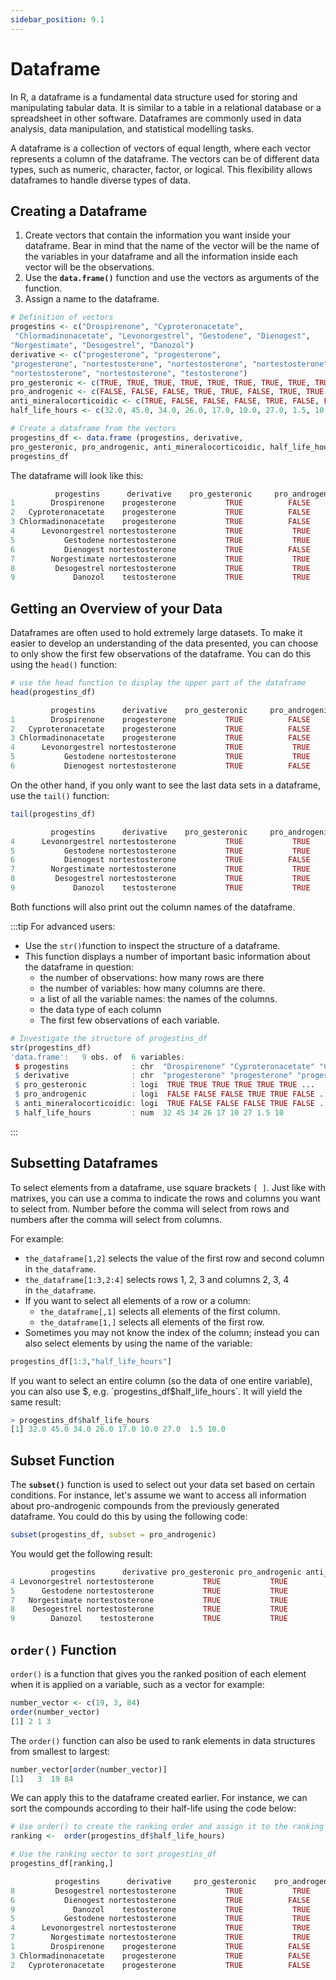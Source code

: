 ```yaml
---
sidebar_position: 9.1
---
```

# Dataframe
In R, a dataframe is a fundamental data structure used for storing and manipulating tabular data.
It is similar to a table in a relational database or a spreadsheet in other software.
Dataframes are commonly used in data analysis, data manipulation, and statistical modelling tasks.

A dataframe is a collection of vectors of equal length, where each vector represents a column of the dataframe. The vectors can be of different data types, such as numeric, character, factor, or logical. This flexibility allows dataframes to handle diverse types of data.

## Creating a Dataframe

1. Create vectors that contain the information you want inside your dataframe.
Bear in mind that the name of the vector will be the name of the variables in your dataframe and all the information inside each vector will be the observations.
2. Use the **`data.frame()`** function and use the vectors as arguments of the function.
3. Assign a name to the dataframe.

```r
# Definition of vectors
progestins <- c("Drospirenone", "Cyproteronacetate",
 "Chlormadinonacetate", "Levonorgestrel", "Gestodene", "Dienogest", 
"Norgestimate", "Desogestrel", "Danozol")
derivative <- c("progesterone", "progesterone", 
"progesterone", "nortestosterone", "nortestosterone", "nortestosterone", 
"nortestosterone", "nortestosterone", "testosterone")
pro_gesteronic <- c(TRUE, TRUE, TRUE, TRUE, TRUE, TRUE, TRUE, TRUE, TRUE)
pro_androgenic <- c(FALSE, FALSE, FALSE, TRUE, TRUE, FALSE, TRUE, TRUE, TRUE)
anti_mineralocorticoidic <- c(TRUE, FALSE, FALSE, FALSE, TRUE, FALSE, FALSE, FALSE, FALSE)
half_life_hours <- c(32.0, 45.0, 34.0, 26.0, 17.0, 10.0, 27.0, 1.5, 10.0)

# Create a dataframe from the vectors
progestins_df <- data.frame (progestins, derivative, 
pro_gesteronic, pro_androgenic, anti_mineralocorticoidic, half_life_hours)
progestins_df

```

The dataframe will look like this:
```r
          progestins      derivative    pro_gesteronic     pro_androgenic  anti_mineralocorticoidic   half_life_hours
1        Drospirenone    progesterone           TRUE          FALSE           TRUE                         32.0
2   Cyproteronacetate    progesterone           TRUE          FALSE           FALSE                        45.0
3 Chlormadinonacetate    progesterone           TRUE          FALSE           FALSE                        34.0
4      Levonorgestrel nortestosterone           TRUE           TRUE           FALSE                        26.0
5           Gestodene nortestosterone           TRUE           TRUE           TRUE                         17.0
6           Dienogest nortestosterone           TRUE          FALSE           FALSE                        10.0
7        Norgestimate nortestosterone           TRUE           TRUE           FALSE                        27.0
8         Desogestrel nortestosterone           TRUE           TRUE           FALSE                        1.5
9             Danozol    testosterone           TRUE           TRUE           FALSE                        10.0

```

## Getting an Overview of your Data

Dataframes are often used to hold extremely large datasets.
To make it easier to develop an understanding of the data presented, you can choose to only show the first few observations of the dataframe.
You can do this using the `head()` function:

```r
# use the head function to display the upper part of the dataframe
head(progestins_df)

         progestins      derivative    pro_gesteronic     pro_androgenic  anti_mineralocorticoidic   half_life_hours
1        Drospirenone    progesterone           TRUE          FALSE           TRUE                         32.0
2   Cyproteronacetate    progesterone           TRUE          FALSE           FALSE                        45.0
3 Chlormadinonacetate    progesterone           TRUE          FALSE           FALSE                        34.0
4      Levonorgestrel nortestosterone           TRUE           TRUE           FALSE                        26.0
5           Gestodene nortestosterone           TRUE           TRUE           TRUE                         17.0
6           Dienogest nortestosterone           TRUE          FALSE           FALSE                        10.0

```

On the other hand, if you only want to see the last data sets in a dataframe, use the `tail()` function:
```r
tail(progestins_df)

         progestins      derivative    pro_gesteronic     pro_androgenic  anti_mineralocorticoidic   half_life_hours
4      Levonorgestrel nortestosterone           TRUE           TRUE           FALSE                        26.0
5           Gestodene nortestosterone           TRUE           TRUE           TRUE                         17.0
6           Dienogest nortestosterone           TRUE          FALSE           FALSE                        10.0
7        Norgestimate nortestosterone           TRUE           TRUE           FALSE                        27.0
8         Desogestrel nortestosterone           TRUE           TRUE           FALSE                        1.5
9             Danozol    testosterone           TRUE           TRUE           FALSE                        10.0
```

Both functions will also print out the column names of the dataframe.

:::tip For advanced users:

- Use the `str()`function to inspect the structure of a dataframe.
- This function displays a number of important basic information about the dataframe in question:
    - the number of observations: how many rows are there
    - the number of variables: how many columns are there.
    - a list of all the variable names: the names of the columns.
    - the data type of each column
    - The first few observations of each variable.

```r
# Investigate the structure of progestins_df
str(progestins_df)
'data.frame':	9 obs. of  6 variables:
 $ progestins              : chr  "Drospirenone" "Cyproteronacetate" "Chlormadinonacetate" "Levonorgestrel" ...
 $ derivative              : chr  "progesterone" "progesterone" "progesterone" "nortestosterone" ...
 $ pro_gesteronic          : logi  TRUE TRUE TRUE TRUE TRUE TRUE ...
 $ pro_androgenic          : logi  FALSE FALSE FALSE TRUE TRUE FALSE ...
 $ anti_mineralocorticoidic: logi  TRUE FALSE FALSE FALSE TRUE FALSE ...
 $ half_life_hours         : num  32 45 34 26 17 10 27 1.5 10

```

:::

## Subsetting Dataframes

To select elements from a dataframe, use square brackets `[ ]`. Just like with matrixes, you can use a comma to indicate the rows and columns you want to select from. Number before the comma will select from rows and numbers after the comma will select from columns. 

For example:

- `the_dataframe[1,2]` selects the value of the first row and second column in `the_dataframe`.
- `the_dataframe[1:3,2:4]` selects rows 1, 2, 3 and columns 2, 3, 4 in `the_dataframe`.
- If you want to select all elements of a row or a column:
    - `the_dataframe[,1]` selects all elements of the first column.
    - `the_dataframe[1,]` selects all elements of the first row.
- Sometimes you may not know the index of the column; instead you can also select elements by using the name of the variable:

```r
progestins_df[1:3,"half_life_hours"]
```

If you want to select an entire column (so the data of one entire variable), you can also use $, e.g. `progestins_df$half_life_hours`.
It will yield the same result:

```r
> progestins_df$half_life_hours
[1] 32.0 45.0 34.0 26.0 17.0 10.0 27.0  1.5 10.0
```

## Subset Function

The **`subset()`** function is used to select out your data set based on certain conditions.
For instance, let's assume we want to access all information about pro-androgenic compounds from the previously generated dataframe.
You could do this by using the following code:

```r
subset(progestins_df, subset = pro_androgenic)
```

You would get the following result:

```r
         progestins      derivative pro_gesteronic pro_androgenic anti_mineralocorticoidic half_life_hours
4 Levonorgestrel nortestosterone           TRUE           TRUE              FALSE               26.0
5      Gestodene nortestosterone           TRUE           TRUE              TRUE                17.0
7   Norgestimate nortestosterone           TRUE           TRUE              FALSE               27.0
8    Desogestrel nortestosterone           TRUE           TRUE              FALSE                1.5
9        Danozol    testosterone           TRUE           TRUE              FALSE             
```

## `order()` Function

`order()` is a function that gives you the ranked position of each element when it is applied on a variable, such as a vector for example:

```r
number_vector <- c(19, 3, 84)
order(number_vector)
[1] 2 1 3
```
The `order()` function can also be used to rank elements in data structures from smallest to largest:

```r
number_vector[order(number_vector)]
[1]   3  19 84
```

We can apply this to the dataframe created earlier. For instance, we can sort the compounds according to their half-life using the code below:

```r
# Use order() to create the ranking order and assign it to the ranking vector
ranking <-  order(progestins_df$half_life_hours)

# Use the ranking vector to sort progestins_df
progestins_df[ranking,]

          progestins      derivative     pro_gesteronic    pro_androgenic   anti_mineralocorticoidic  half_life_hours
8         Desogestrel nortestosterone           TRUE           TRUE                    FALSE               1.5
6           Dienogest nortestosterone           TRUE          FALSE                    FALSE              10.0
9             Danozol    testosterone           TRUE           TRUE                    FALSE              10.0
5           Gestodene nortestosterone           TRUE           TRUE                     TRUE              17.0
4      Levonorgestrel nortestosterone           TRUE           TRUE                    FALSE              26.0
7        Norgestimate nortestosterone           TRUE           TRUE                    FALSE              27.0
1        Drospirenone    progesterone           TRUE          FALSE                     TRUE              32.0
3 Chlormadinonacetate    progesterone           TRUE          FALSE                    FALSE              34.0
2   Cyproteronacetate    progesterone           TRUE          FALSE                    FALSE              45.0

```